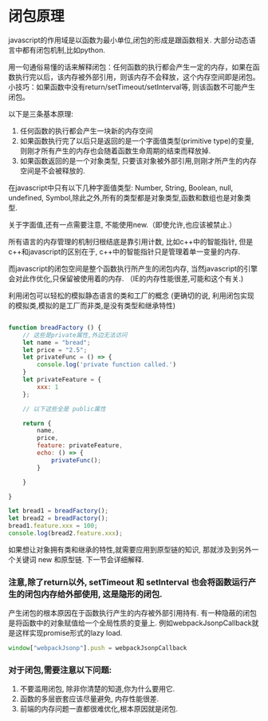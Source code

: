 # 闭包原理

javascript的作用域是以函数为最小单位,闭包的形成是跟函数相关. 大部分动态语言中都有闭包机制,比如python.

用一句通俗易懂的话来解释闭包：任何函数的执行都会产生一定的内存，如果在函数执行完以后，该内存被外部引用，则该内存不会释放，这个内存空间即是闭包。  
小技巧：如果函数中没有return/setTimeout/setInterval等, 则该函数不可能产生闭包。

以下是三条基本原理:
1. 任何函数的执行都会产生一块新的内存空间
2. 如果函数执行完了以后只是返回的是一个字面值类型(primitive type)的变量, 则刚才所有产生的内存也会随着函数生命周期的结束而释放掉.  
3. 如果函数返回的是一个对象类型, 只要该对象被外部引用,则刚才所产生的内存空间是不会被释放的.


在javascript中只有以下几种字面值类型: Number, String, Boolean, null, undefined, Symbol,除此之外,所有的类型都是对象类型,函数和数组也是对象类型.

关于字面值,还有一点需要注意, 不能使用new.（即使允许,也应该被禁止.）

所有语言的内存管理的机制归根结底是靠引用计数, 比如c++中的智能指针, 但是c++和javascript的区别在于, c++中的智能指针只是管理着单一变量的内存.

而javascript的闭包空间是整个函数执行所产生的闭包内存, 当然javascript的引擎会对此作优化,只保留被使用着的内存. （IE的内存性能很差,可能和这个有关.)

利用闭包可以轻松的模拟静态语言的类和工厂的概念 (更确切的说, 利用闭包实现的模拟类,模拟的是工厂而非类,是没有类型和继承特性)


```js

function breadFactory () {
    // 这些是private属性,外边无法访问
    let name = "bread";
    let price = "2.5";
    let privateFunc = () => {
        console.log('private function called.')
    }
    let privateFeature = {
        xxx: 1
    };

    // 以下这些全是 public属性

    return {
        name,
        price,
        feature: privateFeature,
        echo: () => {
            privateFunc();
        }

    }

}

let bread1 = breadFactory();
let bread2 = breadFactory();
bread1.feature.xxx = 100;
console.log(bread2.feature.xxx);


```

如果想让对象拥有类和继承的特性,就需要应用到原型链的知识, 那就涉及到另外一个关键词 new 和原型链. 下一节会详细解释.


### 注意,除了return以外, setTimeout 和 setInterval 也会将函数运行产生的闭包内存给外部使用, 这是隐形的闭包.
产生闭包的根本原因在于函数执行产生的内存被外部引用持有.
有一种隐蔽的闭包是将函数中的对象赋值给一个全局性质的变量上.
例如webpackJsonpCallback就是这样实现promise形式的lazy load.
```js
window["webpackJsonp"].push = webpackJsonpCallback
```

### 对于闭包,需要注意以下问题:
1. 不要滥用闭包, 除非你清楚的知道,你为什么要用它.
2. 函数的多层嵌套应该尽量避免, 内存性能很差.
3. 前端的内存问题一直都很难优化,根本原因就是闭包.
